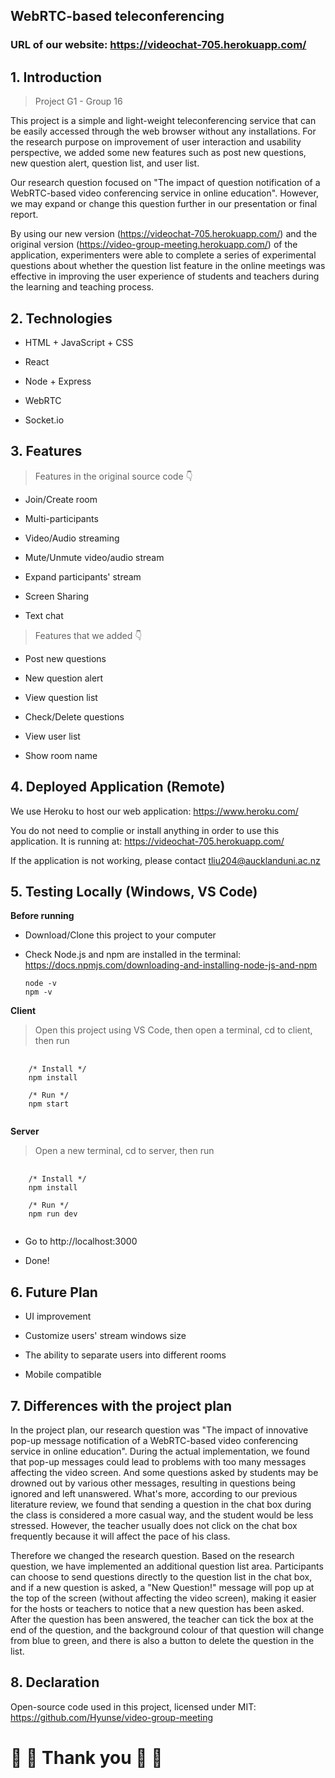 ## **WebRTC-based teleconferencing** 

### **URL of our website:** https://videochat-705.herokuapp.com/

## **1. Introduction**
>Project G1 - Group 16

This project is a simple and light-weight teleconferencing service that can be easily accessed through the web browser without any installations. For the research purpose on improvement of user interaction and usability perspective, we added some new features such as post new questions, new question alert, question list, and user list.

Our research question focused on "The impact of question notification of a WebRTC-based video conferencing service in online education". However, we may expand or change this question further in our presentation or final report.

By using our new version (https://videochat-705.herokuapp.com/) and the original version (https://video-group-meeting.herokuapp.com/) of the application, experimenters were able to complete a series of experimental questions about whether the question list feature in the online meetings was effective in improving the user experience of students and teachers during the learning and teaching process.

## **2. Technologies**

- HTML + JavaScript + CSS

- React

- Node + Express

- WebRTC

- Socket.io

## **3. Features**
> Features in the original source code 👇

- Join/Create room

- Multi-participants

- Video/Audio streaming

- Mute/Unmute video/audio stream

- Expand participants' stream

- Screen Sharing

- Text chat

> Features that we added 👇

- Post new questions 

- New question alert 

- View question list 

- Check/Delete questions 

- View user list

- Show room name 

## **4. Deployed Application (Remote)**
We use Heroku to host our web application:
https://www.heroku.com/

You do not need to complie or install anything in order to use this application. It is running at: 
https://videochat-705.herokuapp.com/

If the application is not working, please contact tliu204@aucklanduni.ac.nz

## **5. Testing Locally (Windows, VS Code)**
**Before running**
- Download/Clone this project to your computer
- Check Node.js and npm are installed in the terminal: 
https://docs.npmjs.com/downloading-and-installing-node-js-and-npm

    ```
    node -v
    npm -v
    ```

**Client**
> Open this project using VS Code, then open a terminal, cd to client, then run 
<pre>
  <code>
    /* Install */
    npm install
    
    /* Run */
    npm start
  </code>
</pre>

**Server**
> Open a new terminal, cd to server, then run
<pre>
  <code>
    /* Install */
    npm install
    
    /* Run */
    npm run dev
  </code>
</pre>

- Go to http://localhost:3000

- Done!

## **6. Future Plan**
- UI improvement

- Customize users' stream windows size

- The ability to separate users into different rooms

- Mobile compatible

## **7. Differences with the project plan**
In the project plan, our research question was "The impact of innovative pop-up message notification of a WebRTC-based video conferencing service in online education". During the actual implementation, we found that pop-up messages could lead to problems with too many messages affecting the video screen. And some questions asked by students may be drowned out by various other messages, resulting in questions being ignored and left unanswered. What's more, according to our previous literature review, we found that sending a question in the chat box during the class is considered a more casual way, and the student would be less stressed. However, the teacher usually does not click on the chat box frequently because it will affect the pace of his class. 

Therefore we changed the research question. Based on the research question, we have implemented an additional question list area. Participants can choose to send questions directly to the question list in the chat box, and if a new question is asked, a "New Question!" message will pop up at the top of the screen (without affecting the video screen), making it easier for the hosts or teachers to notice that a new question has been asked. After the question has been answered, the teacher can tick the box at the end of the question, and the background colour of that question will change from blue to green, and there is also a button to delete the question in the list.

## **8. Declaration**
Open-source code used in this project, licensed under MIT: 
https://github.com/Hyunse/video-group-meeting

# :sparkling_heart: :sparkling_heart:  Thank you  :sparkling_heart: :sparkling_heart: